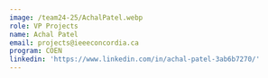 ```yaml
---
image: /team24-25/AchalPatel.webp
role: VP Projects
name: Achal Patel
email: projects@ieeeconcordia.ca
program: COEN
linkedin: 'https://www.linkedin.com/in/achal-patel-3ab6b7270/'
---
```


